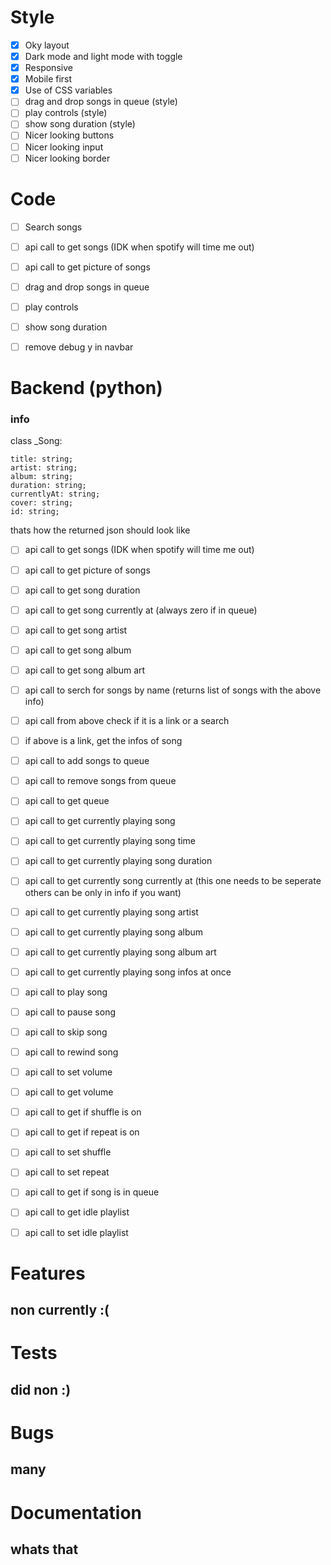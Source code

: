 # Style
- [x] Oky layout
- [x] Dark mode and light mode with toggle
- [x] Responsive
- [x] Mobile first
- [x] Use of CSS variables
- [ ] drag and drop songs in queue (style)
- [ ] play controls (style)
- [ ] show song duration (style)
- [ ] Nicer looking buttons
- [ ] Nicer looking input
- [ ] Nicer looking border

# Code
- [ ] Search songs
- [ ] api call to get songs (IDK when spotify will time me out)
- [ ] api call to get picture of songs
- [ ] drag and drop songs in queue
- [ ] play controls
- [ ] show song duration
- [ ] remove debug y in navbar


# Backend (python)
### info
class _Song:

    title: string;
    artist: string;
    album: string;
    duration: string;
    currentlyAt: string;
    cover: string;
    id: string;

thats how the returned json should look like


- [ ] api call to get songs (IDK when spotify will time me out)
- [ ] api call to get picture of songs
- [ ] api call to get song duration
- [ ] api call to get song currently at (always zero if in queue)
- [ ] api call to get song artist
- [ ] api call to get song album
- [ ] api call to get song album art
- [ ] api call to serch for songs by name (returns list of songs with the above info)
- [ ] api call from above check if it is a link or a search
- [ ] if above is a link, get the infos of song
- [ ] api call to add songs to queue
- [ ] api call to remove songs from queue
- [ ] api call to get queue
- [ ] api call to get currently playing song
- [ ] api call to get currently playing song time
- [ ] api call to get currently playing song duration
- [ ] api call to get currently song currently at (this one needs to be seperate others can be only in info if you want)
- [ ] api call to get currently playing song artist
- [ ] api call to get currently playing song album
- [ ] api call to get currently playing song album art
- [ ] api call to get currently playing song infos at once
- [ ] api call to play song
- [ ] api call to pause song
- [ ] api call to skip song
- [ ] api call to rewind song
- [ ] api call to set volume
- [ ] api call to get volume
- [ ] api call to get if shuffle is on
- [ ] api call to get if repeat is on
- [ ] api call to set shuffle
- [ ] api call to set repeat
- [ ] api call to get if song is in queue
- [ ] api call to get idle playlist
- [ ] api call to set idle playlist


# Features
## non currently :(


# Tests
## did non :)

# Bugs
## many

# Documentation
## whats that